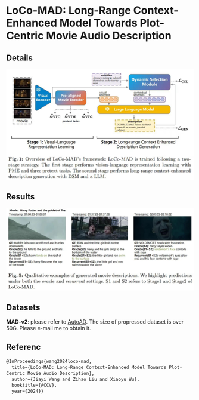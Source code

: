 # LoCo-MAD: Long-Range Context-Enhanced Model Towards Plot-Centric Movie Audio Description

## Details

![pipeline](assets/pipeline.jpg)

## Results
![demo](assets/demo-1.jpg)

## Datasets

**MAD-v2**: please refer to [AutoAD](https://www.robots.ox.ac.uk/~vgg/research/autoad/v1.html). The size of propressed dataset is over 50G. Please e-mail me to obtain it.

## Referenc

```text
@InProceedings{wang2024loco-mad,
  title={LoCo-MAD: Long-Range Context-Enhanced Model Towards Plot-Centric Movie Audio Description},  
  author={Jiayi Wang and Zihao Liu and Xiaoyu Wu},  
  booktitle={ACCV},  
  year={2024}}
```
